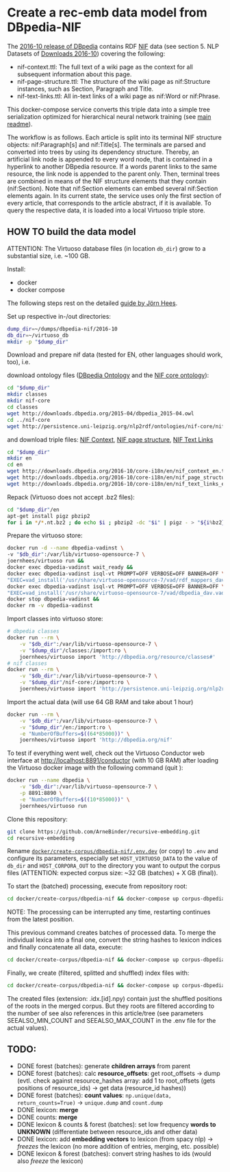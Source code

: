 # Create a rec-emb data model from DBpedia-NIF

The [2016-10 release of DBpedia](http://wiki.dbpedia.org/datasets/dbpedia-version-2016-10) contains RDF [NIF](https://site.nlp2rdf.org/) data (see section 5. NLP Datasets of [Downloads 2016-10](http://wiki.dbpedia.org/downloads-2016-10)) covering the following: 
 * nif-context.ttl: The full text of a wiki page as the context for all subsequent information about this page.
 * nif-page-structure​.ttl: The structure of the wiki page as nif:Structure instances, such as Section, Paragraph and Title.
 * nif-text-links.ttl: All in-text links of a wiki page as nif:Word or nif:Phrase.

This docker-compose service converts this triple data into a simple tree serialization optimized for hierarchical neural 
network training (see [main readme](../../../README.md)).

The workflow is as follows. Each article is split into its terminal NIF structure objects: nif:Paragraph\[s\] and nif:Title\[s\]. The terminals are parsed and converted into trees by using its dependency structure. Thereby, an artificial link node is appended to every word node, that is contained in a hyperlink to another DBpedia resource. If a words parent links to the same resource, the link node is appended to the parent only. Then, terminal trees are combined in means of the NIF structure elements that they contain (nif:Section). Note that nif:Section elements can embed several nif:Section elements again.
In its current state, the service uses only the first section of every article, that corresponds to the article abstract, if it is available. To query the respective data, it is loaded into a local Virtuoso triple store.


## HOW TO build the data model

ATTENTION: The Virtuoso database files (in location `db_dir`) grow to a substantial size, i.e. ~100 GB.

Install:
 * docker
 * docker compose

The following steps rest on the detailed [guide by Jörn Hees](https://joernhees.de/blog/2015/11/23/setting-up-a-linked-data-mirror-from-rdf-dumps-dbpedia-2015-04-freebase-wikidata-linkedgeodata-with-virtuoso-7-2-1-and-docker-optional/).

Set up respective in-/out directories:
```bash
dump_dir=~/dumps/dbpedia-nif/2016-10
db_dir=~/virtuoso_db
mkdir -p "$dump_dir"
```
  
Download and prepare nif data (tested for EN, other languages should work, too), i.e.

download ontology files ([DBpedia Ontology](http://downloads.dbpedia.org/2016-10/dbpedia_2016-10.owl) and the [NIF core ontology](http://persistence.uni-leipzig.org/nlp2rdf/ontologies/nif-core/nif-core.owl)):
```bash
cd "$dump_dir"
mkdir classes
mkdir nif-core
cd classes
wget http://downloads.dbpedia.org/2015-04/dbpedia_2015-04.owl
cd ../nif-core 
wget http://persistence.uni-leipzig.org/nlp2rdf/ontologies/nif-core/nif-core.owl
```
 
and download triple files: [NIF Context](http://downloads.dbpedia.org/2016-10/core-i18n/en/nif_context_en.ttl.bz2), [NIF page structure](http://downloads.dbpedia.org/2016-10/core-i18n/en/nif_page_structure_en.ttl.bz2), [NIF Text Links](http://downloads.dbpedia.org/2016-10/core-i18n/en/nif_text_links_en.ttl.bz2)
```bash
cd "$dump_dir"
mkdir en
cd en
wget http://downloads.dbpedia.org/2016-10/core-i18n/en/nif_context_en.ttl.bz2
wget http://downloads.dbpedia.org/2016-10/core-i18n/en/nif_page_structure_en.ttl.bz2
wget http://downloads.dbpedia.org/2016-10/core-i18n/en/nif_text_links_en.ttl.bz2
```

Repack (Virtuoso does not accept .bz2 files):
```bash
cd "$dump_dir"/en
apt-get install pigz pbzip2
for i in */*.nt.bz2 ; do echo $i ; pbzip2 -dc "$i" | pigz - > "${i%bz2}gz" && rm "$i"; done
```

Prepare the virtuoso store:

```bash
docker run -d --name dbpedia-vadinst \
-v "$db_dir":/var/lib/virtuoso-opensource-7 \
joernhees/virtuoso run &&
docker exec dbpedia-vadinst wait_ready &&
docker exec dbpedia-vadinst isql-vt PROMPT=OFF VERBOSE=OFF BANNER=OFF \
"EXEC=vad_install('/usr/share/virtuoso-opensource-7/vad/rdf_mappers_dav.vad');" &&
docker exec dbpedia-vadinst isql-vt PROMPT=OFF VERBOSE=OFF BANNER=OFF \
"EXEC=vad_install('/usr/share/virtuoso-opensource-7/vad/dbpedia_dav.vad');" &&
docker stop dbpedia-vadinst &&
docker rm -v dbpedia-vadinst
```

Import classes into virtuoso store:
```bash
# dbpedia classes
docker run --rm \
    -v "$db_dir":/var/lib/virtuoso-opensource-7 \
    -v "$dump_dir"/classes:/import:ro \
    joernhees/virtuoso import 'http://dbpedia.org/resource/classes#'
# nif classes
docker run --rm \
    -v "$db_dir":/var/lib/virtuoso-opensource-7 \
    -v "$dump_dir"/nif-core:/import:ro \
    joernhees/virtuoso import 'http://persistence.uni-leipzig.org/nlp2rdf/ontologies/nif-core#'
```

Import the actual data (will use 64 GB RAM and take about 1 hour)
```bash
docker run --rm \
    -v "$db_dir":/var/lib/virtuoso-opensource-7 \
    -v "$dump_dir"/en:/import:ro \
    -e "NumberOfBuffers=$((64*85000))" \
    joernhees/virtuoso import 'http://dbpedia.org/nif'
```

To test if everything went well, check out the Virtuoso Conductor web interface at [http://localhost:8891/conductor](http://localhost:8891/conductor (user: dba, pw: dba)) (with 10 GB RAM) after loading the Virtuoso docker image with the following command (quit ):
```bash
docker run --name dbpedia \
    -v "$db_dir":/var/lib/virtuoso-opensource-7 \
    -p 8891:8890 \
    -e "NumberOfBuffers=$((10*85000))" \
    joernhees/virtuoso run
``` 

Clone this repository:
```bash
git clone https://github.com/ArneBinder/recursive-embedding.git
cd recursive-embedding
```

Rename [`docker/create-corpus/dbpedia-nif/.env.dev`](.env.dev) (or copy) to `.env` and configure its parameters, especially set `HOST_VIRTUOSO_DATA` to the value of `db_dir` and `HOST_CORPORA_OUT` to the directory you want to output the corpus files (ATTENTION: expected corpus size: ~32 GB (batches) + X GB (final)).

To start the (batched) processing, execute from repository root:

```bash
cd docker/create-corpus/dbpedia-nif && docker-compose up corpus-dbpedia-nif-batches
```
NOTE: The processing can be interrupted any time, restarting continues from the latest position.

This previous command creates batches of processed data. To merge the individual lexica into a final one, convert the string hashes to lexicon indices and finally concatenate all data, execute:
```bash
cd docker/create-corpus/dbpedia-nif && docker-compose up corpus-dbpedia-nif-merge
```

Finally, we create (filtered, splitted and shuffled) index files with:
```bash
cd docker/create-corpus/dbpedia-nif && docker-compose up corpus-dbpedia-nif-indices
```
The created files (extension: .idx.[id].npy) contain just the shuffled positions of the roots in the merged corpus. But they roots are filtered according to the number of see also references in this article/tree (see parameters SEEALSO_MIN_COUNT and SEEALSO_MAX_COUNT in the .env file for the actual values).


## TODO:
 * DONE forest (batches): generate **children arrays** from parent
 * DONE forest (batches): calc **resource_offsets**: get root_offsets -> dump (evtl. check against resource_hashes array: add 1 to root_offsets (gets positions of resource_ids) -> get data (resource_id hashes))
 * DONE forest (batches): **count values**:  `np.unique(data, return_counts=True)` -> `unique.dump` and `count.dump`
 * DONE lexicon: **merge**
 * DONE counts: **merge**
 * DONE lexicon & counts & forest (batches): set low frequency **words to UNKNOWN** (differentiate between resource_ids and other data)
 * DONE lexicon: add **embedding vectors** to lexicon (from spacy nlp) -> *freezes* the lexicon (no more addition of entries, merging, etc. possible)
 * DONE lexicon & forest (batches): convert string hashes to ids (would also *freeze* the lexicon)